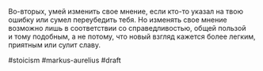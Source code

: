 Во-вторых, умей изменить свое мнение, если кто-то указал на твою ошибку или сумел переубедить тебя. Но изменять свое мнение возможно лишь в соответствии со справедливостью, общей пользой и тому подобным, а не потому, что новый взгляд кажется более легким, приятным или сулит славу. 

#stoicism #markus-aurelius 
#draft